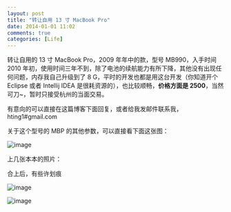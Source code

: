 ```yaml
---
layout: post
title: "转让自用 13 寸 MacBook Pro"
date: 2014-01-01 11:02
comments: true
categories: [Life]
---
```


转让自用的 13 寸 MacBook Pro，2009 年年中的款，型号 MB990，入手时间 2010 年初，使用时间三年不到，除了电池的续航能力有所下降，其他没有出现任何问题，内存我自己升级到了 8 G，平时的开发也都是用这台开发（你知道开个 Eclipse 或者 Intellij IDEA 是很耗资源的），也比较顺畅，**价格方面是 2500**，当然可刀~，暂时只接受杭州的当面交易。

有意向的可以直接在这篇博客下面回复，或者给我发邮件联系我，hting1#gmail.com

关于这个型号的 MBP 的其他参数，可以直接看下面这张图：

![image](http://pic.yupoo.com/khotyn/DqBJdz79/medish.jpg)

上几张本本的照片：

合上后，有些许划痕

![image](http://pic.yupoo.com/khotyn/DqBPAi4B/medish.jpg)

![image](http://pic.yupoo.com/khotyn/DqBQFoio/medish.jpg)